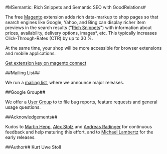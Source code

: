 #MSemantic: Rich Snippets and Semantic SEO with GoodRelations#

The free [Magento][mage] extension adds rich data-markup to shop pages so that search engines like Google, Yahoo, and Bing can display richer item previews in the search results ("[Rich Snippets][grs]") with information about prices, availability, delivery options, images*, etc. This typically increases Click-Through-Rates (CTR) by up to 30 %.

At the same time, your shop will be more accessible for browser extensions and mobile applications.

[Get extension key on magento connect][mageconnect-msem]

##Mailing List##

We run a [mailing list][msem-mailchimp], where we announce major releases.

##Google Group##

We offer a [User Group][msem-ug] to to file bug reports, feature requests and general usage questions.

##Acknowledgements##

Kudos to [Martin Hepp][MH], [Alex Stolz][AS] and [Andreas Radinger][AR] for continuous feedback and help maturing this effort, and to [Michael Lambertz][mila] for the early releases.

##Author##
Kurt Uwe Stoll

[mage]: http://www.magentocommerce.com/
[grs]: http://support.google.com/webmasters/bin/topic.py?hl=en&topic=21997
[lgpl]: http://www.gnu.org/licenses/lgpl.html
[msem-github]: http://github.com/semantium/MSemantic
[msem-ug]: http://groups.google.com/forum/#!forum/msemantic
[MH]: http://www.heppnetz.de
[AS]: http://www.stalsoft.com
[AR]: http://www.unibw.de/ebusiness/team/andreas-radinger/
[msem-mailchimp]: http://eepurl.com/ibvqY
[mageconnect-msem]: http://www.magentocommerce.com/magento-connect/semantium/extension/2838/semantium_msemanticbasic#overview
[mila]: http://michaellambertz.net/ 